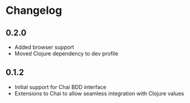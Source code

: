 Changelog
=========

0.2.0
---------------

* Added browser support
* Moved Clojure dependency to dev profile

0.1.2
---------------

* Initial support for Chai BDD interface
* Extensions to Chai to allow seamless integration with Clojure values
